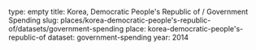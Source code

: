 type: empty
title: Korea, Democratic People's Republic of / Government Spending
slug: places/korea-democratic-people's-republic-of/datasets/government-spending
place: korea-democratic-people's-republic-of
dataset: government-spending
year: 2014
